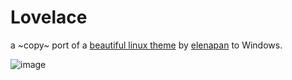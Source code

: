 # Lovelace
a ~copy~ port of a [beautiful linux theme](https://www.reddit.com/r/unixporn/comments/hpakeu/awesome_afternoon_in_a_perfect_world/) by [elenapan](https://github.com/elenapan) to Windows.

![image](https://user-images.githubusercontent.com/81793953/130920785-e40407af-bec6-4184-bf8d-21576a5c038f.png?size=512)

